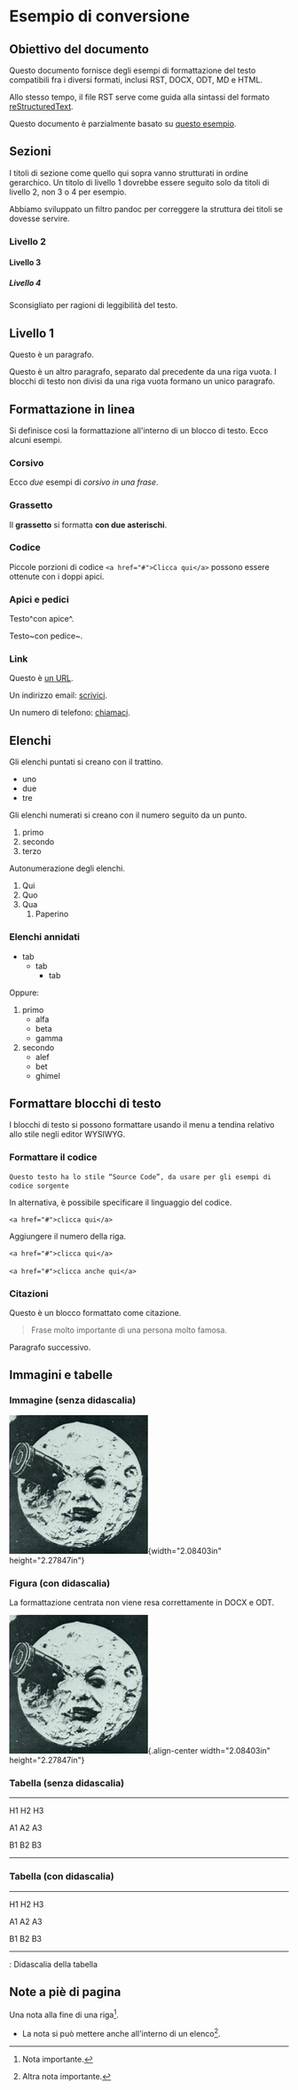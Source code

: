 Esempio di conversione
======================

Obiettivo del documento
-----------------------

Questo documento fornisce degli esempi di formattazione del testo
compatibili fra i diversi formati, inclusi RST, DOCX, ODT, MD e HTML.

Allo stesso tempo, il file RST serve come guida alla sintassi del
formato [reStructuredText](http://docutils.sourceforge.net/rst.html).

Questo documento è parzialmente basato su [questo
esempio](https://raw.githubusercontent.com/jgm/pandoc/master/test/writer.rst).

Sezioni
-------

I titoli di sezione come quello qui sopra vanno strutturati in ordine
gerarchico. Un titolo di livello 1 dovrebbe essere seguito solo da
titoli di livello 2, non 3 o 4 per esempio.

Abbiamo sviluppato un filtro pandoc per correggere la struttura dei
titoli se dovesse servire.

### Livello 2

#### Livello 3

##### Livello 4

Sconsigliato per ragioni di leggibilità del testo.

Livello 1
---------

Questo è un paragrafo.

Questo è un altro paragrafo, separato dal precedente da una riga vuota.
I blocchi di testo non divisi da una riga vuota formano un unico
paragrafo.

Formattazione in linea
----------------------

Si definisce così la formattazione all'interno di un blocco di testo.
Ecco alcuni esempi.

### Corsivo

Ecco *due* esempi di *corsivo in una frase*.

### Grassetto

Il **grassetto** si formatta **con due asterischi**.

### Codice

Piccole porzioni di codice `<a href="#">Clicca qui</a>` possono essere
ottenute con i doppi apici.

### Apici e pedici

Testo^con apice^.

Testo~con pedice~.

### Link

Questo è [un URL](http://docs.italia.it/).

Un indirizzo email: [scrivici](mailto:a@b.it).

Un numero di telefono: [chiamaci](tel:+3902000000001).

Elenchi
-------

Gli elenchi puntati si creano con il trattino.

-   uno
-   due
-   tre

Gli elenchi numerati si creano con il numero seguito da un punto.

1.  primo
2.  secondo
3.  terzo

Autonumerazione degli elenchi.

1.  Qui
2.  Quo
3.  Qua
    1.  Paperino

### Elenchi annidati

-   tab
    -   tab
        -   tab

Oppure:

1.  primo
    -   alfa
    -   beta
    -   gamma
2.  secondo
    -   alef
    -   bet
    -   ghimel

Formattare blocchi di testo
---------------------------

I blocchi di testo si possono formattare usando il menu a tendina
relativo allo stile negli editor WYSIWYG.

### Formattare il codice

    Questo testo ha lo stile “Source Code”, da usare per gli esempi di codice sorgente

In alternativa, è possibile specificare il linguaggio del codice.

``` {.sourceCode .html}
<a href="#">clicca qui</a>
```

Aggiungere il numero della riga.

``` {.sourceCode .html}
<a href="#">clicca qui</a>

<a href="#">clicca anche qui</a>
```

### Citazioni

Questo è un blocco formattato come citazione.

> Frase molto importante di una persona molto famosa.

Paragrafo successivo.

Immagini e tabelle
------------------

### Immagine (senza didascalia)

![Testo alternativo. Luna](media/image1.jpeg){width="2.08403in"
height="2.27847in"}

### Figura (con didascalia)

La formattazione centrata non viene resa correttamente in DOCX e ODT.

![Didascalia della figura, separata dalle opzioni precedenti da una riga
vuota.](media/image1.jpeg){.align-center width="2.08403in"
height="2.27847in"}

### Tabella (senza didascalia)

  ----- ----- -----
  H1    H2    H3

  A1    A2    A3

  B1    B2    B3
  ----- ----- -----

### Tabella (con didascalia)

  ----- ----- -----
  H1    H2    H3

  A1    A2    A3

  B1    B2    B3
  ----- ----- -----

  : Didascalia della tabella

Note a piè di pagina
--------------------

Una nota alla fine di una riga[^1].

-   La nota si può mettere anche all\'interno di un elenco[^2].

[^1]: Nota importante.

[^2]: Altra nota importante.
